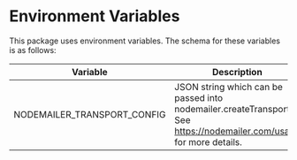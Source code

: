# Environment Variables

This package uses environment variables. The schema for these variables is as follows:

| Variable                    | Description                                                                                                         | Type   | Required |
| --------------------------- | ------------------------------------------------------------------------------------------------------------------- | ------ | -------- |
| NODEMAILER_TRANSPORT_CONFIG | JSON string which can be passed into nodemailer.createTransport. See https://nodemailer.com/usage for more details. | string | Yes      |
